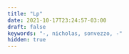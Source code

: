 ```yaml
---
title: "Lp"
date: 2021-10-17T23:24:57-03:00
draft: false
keywords: "-, nicholas, sonvezzo, -"
hidden: true
---
```

